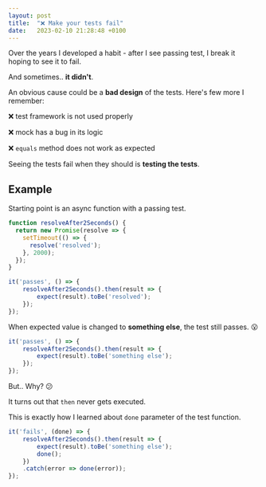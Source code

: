 ```yaml
---
layout: post
title:  "❌ Make your tests fail"
date:   2023-02-10 21:28:48 +0100
---
```

Over the years I developed a habit - after I see passing test, I break it hoping to see it to fail.

And sometimes.. **it didn't**.

An obvious cause could be a **bad design** of the tests. Here's few more I remember:

❌ test framework is not used properly

❌ mock has a bug in its logic

❌ `equals` method does not work as expected

Seeing the tests fail when they should is **testing the tests**.

## Example

Starting point is an async function with a passing test.

```javascript
function resolveAfter2Seconds() {
  return new Promise(resolve => {
    setTimeout(() => {
      resolve('resolved');
    }, 2000);
  });
}

it('passes', () => {
    resolveAfter2Seconds().then(result => {
        expect(result).toBe('resolved');
    });
});
```

When expected value is changed to **something else**, the test still passes. 😮

```javascript
it('passes', () => {
    resolveAfter2Seconds().then(result => {
        expect(result).toBe('something else');
    });
});
```

But.. Why? 😕

It turns out that `then` never gets executed.

This is exactly how I learned about `done` parameter of the test function.

```javascript
it('fails', (done) => {
    resolveAfter2Seconds().then(result => {
        expect(result).toBe('something else');
        done();
    })
    .catch(error => done(error));
});
```